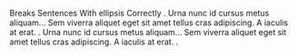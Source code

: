 Breaks Sentences With ellipsis Correctly
.
Urna nunc id cursus metus aliquam...  Sem viverra aliquet eget sit amet tellus cras adipiscing. A iaculis at erat.
.
Urna nunc id cursus metus aliquam...
Sem viverra aliquet eget sit amet tellus cras adipiscing. A iaculis at erat.
.
